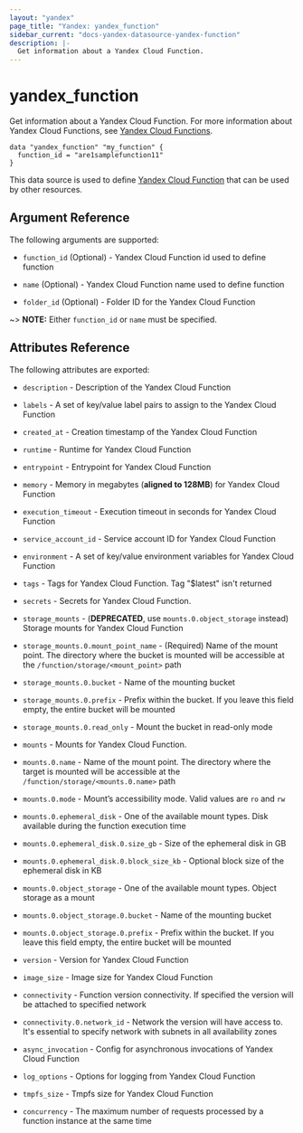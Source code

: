 ```yaml
---
layout: "yandex"
page_title: "Yandex: yandex_function"
sidebar_current: "docs-yandex-datasource-yandex-function"
description: |-
  Get information about a Yandex Cloud Function.
---
```


# yandex\_function

Get information about a Yandex Cloud Function. For more information about Yandex Cloud Functions, see 
[Yandex Cloud Functions](https://cloud.yandex.com/docs/functions/).

```hcl
data "yandex_function" "my_function" {
  function_id = "are1samplefunction11"
}
```

This data source is used to define [Yandex Cloud Function](https://cloud.yandex.com/docs/functions/concepts/function) that can be used by other resources.

## Argument Reference

The following arguments are supported:

* `function_id` (Optional) - Yandex Cloud Function id used to define function

* `name` (Optional) - Yandex Cloud Function name used to define function

* `folder_id` (Optional) - Folder ID for the Yandex Cloud Function

~> **NOTE:** Either `function_id` or `name` must be specified.

## Attributes Reference

The following attributes are exported:

* `description` - Description of the Yandex Cloud Function
* `labels` - A set of key/value label pairs to assign to the Yandex Cloud Function
* `created_at` - Creation timestamp of the Yandex Cloud Function
* `runtime` - Runtime for Yandex Cloud Function
* `entrypoint` - Entrypoint for Yandex Cloud Function
* `memory` - Memory in megabytes (**aligned to 128MB**) for Yandex Cloud Function
* `execution_timeout` - Execution timeout in seconds for Yandex Cloud Function
* `service_account_id` - Service account ID for Yandex Cloud Function
* `environment` - A set of key/value environment variables for Yandex Cloud Function
* `tags` - Tags for Yandex Cloud Function. Tag "$latest" isn't returned
* `secrets` - Secrets for Yandex Cloud Function.

* `storage_mounts` - (**DEPRECATED**, use `mounts.0.object_storage` instead) Storage mounts for Yandex Cloud Function
* `storage_mounts.0.mount_point_name` - (Required) Name of the mount point. The directory where the bucket is mounted will be accessible at the `/function/storage/<mount_point>` path
* `storage_mounts.0.bucket` - Name of the mounting bucket
* `storage_mounts.0.prefix` - Prefix within the bucket. If you leave this field empty, the entire bucket will be mounted
* `storage_mounts.0.read_only` - Mount the bucket in read-only mode

* `mounts` - Mounts for Yandex Cloud Function.
* `mounts.0.name` - Name of the mount point. The directory where the target is mounted will be accessible at the `/function/storage/<mounts.0.name>` path
* `mounts.0.mode` - Mount’s accessibility mode. Valid values are `ro` and `rw`
* `mounts.0.ephemeral_disk` - One of the available mount types. Disk available during the function execution time
* `mounts.0.ephemeral_disk.0.size_gb` - Size of the ephemeral disk in GB
* `mounts.0.ephemeral_disk.0.block_size_kb` - Optional block size of the ephemeral disk in KB
* `mounts.0.object_storage` - One of the available mount types. Object storage as a mount
* `mounts.0.object_storage.0.bucket` - Name of the mounting bucket
* `mounts.0.object_storage.0.prefix` - Prefix within the bucket. If you leave this field empty, the entire bucket will be mounted

* `version` - Version for Yandex Cloud Function
* `image_size` - Image size for Yandex Cloud Function
* `connectivity` - Function version connectivity. If specified the version will be attached to specified network
* `connectivity.0.network_id` - Network the version will have access to. It's essential to specify network with subnets in all availability zones
* `async_invocation` - Config for asynchronous invocations of Yandex Cloud Function
* `log_options` - Options for logging from Yandex Cloud Function
* `tmpfs_size` - Tmpfs size for Yandex Cloud Function
* `concurrency` - The maximum number of requests processed by a function instance at the same time


